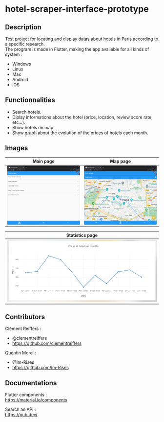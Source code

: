 # hotel-scraper-interface-prototype

## Description

Test project for locating and display datas about hotels in Paris according to a specific research.  
The program is made in Flutter, making the app available for all kinds of system :

- Windows
- Linux
- Max
- Android
- iOS

## Functionnalities

- Search hotels.
- Diplay informations about the hotel (price, location, review score rate, etc...).
- Show hotels on map.
- Show graph about the evolution of the prices of hotels each month.

## Images

| Main page | Map page |
| --- | --- |
| ![Image1](Readme_files/image1.png) | ![Image2](Readme_files/image2.png) |

| Statistics page |
| --- |
| ![Image3](Readme_files/image3.png) |

## Contributors

Clément Reiffers :

- @clementreiffers
- <https://github.com/clementreiffers>

Quentin Morel :

- @Im-Rises
- <https://github.com/Im-Rises>

## Documentations

Flutter components :  
<https://material.io/components>

Search an API :  
<https://pub.dev/>
